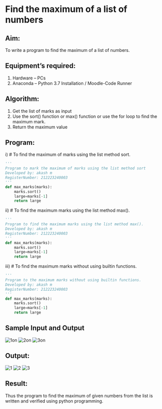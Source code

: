 # Find the maximum of a list of numbers
## Aim:
To write a program to find the maximum of a list of numbers.
## Equipment’s required:
1.	Hardware – PCs
2.	Anaconda – Python 3.7 Installation / Moodle-Code Runner
## Algorithm:
1.	Get the list of marks as input
2.	Use the sort() function or max() function or use the for loop to find the maximum mark.
3.	Return the maximum value
## Program:

i)	# To find the maximum of marks using the list method sort.
```Python
''' 
Program to mark the maximum of marks using the list method sort
Developed by: akash m
RegisterNumber: 212223240003
'''
def max_marks(marks):
    marks.sort()
    large=marks[-1]
    return large


```

ii)	# To find the maximum marks using the list method max().
```Python
''' 
Program to find the maximum marks using the list method max().
Developed by: akash m
RegisterNumber: 212223240003
'''
def max_marks(marks):
    marks.sort()
    large=marks[-1]
    return large


```

iii) # To find the maximum marks without using builtin functions.
```Python
''' 
Program to the maximum marks without using builtin functions.
Developed by: akash m
RegisterNumber: 212223240003
'''
def max_marks(marks):
    marks.sort()
    large=marks[-1]
    return large


```
## Sample Input and Output
![1on](https://github.com/akashmano/FindMaximum/assets/137408306/da60191f-893a-4df2-a382-724124a132bf)
![2on](https://github.com/akashmano/FindMaximum/assets/137408306/61092708-902e-4df3-b3a5-a2e6ce77cb94)
![3on](https://github.com/akashmano/FindMaximum/assets/137408306/c883cc83-37a2-43c8-a215-e5273bc3401b)


## Output:
![1](https://github.com/akashmano/FindMaximum/assets/137408306/65eeeaa2-2922-4531-9eb9-fc35b0f2b778)
![2](https://github.com/akashmano/FindMaximum/assets/137408306/2cd1134e-8612-4827-b131-85be6db0cadd)
![3](https://github.com/akashmano/FindMaximum/assets/137408306/0c5af489-6dd5-4d37-9e77-661317d04bcc)


## Result:
Thus the program to find the maximum of given numbers from the list is written and verified using python programming.
